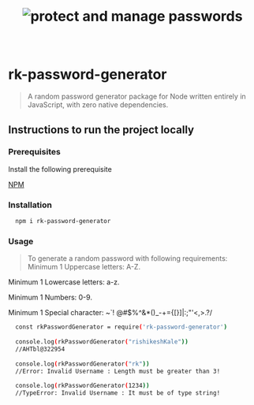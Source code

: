 <br><h1 align="center">![protect and manage passwords](https://user-images.githubusercontent.com/59107121/131472272-a4fb61ca-8a54-460e-bfd8-776e63710c8d.png)
</h1></br>


# rk-password-generator
> A random password generator package for Node written entirely in JavaScript, with zero native dependencies. 

## Instructions to run the project locally

  
### Prerequisites

Install the following prerequisite

[NPM](https://nodejs.org)

### Installation
```bash
  npm i rk-password-generator
```

### Usage
> To generate a random password with following requirements:
Minimum 1 Uppercase letters: A-Z.

Minimum 1 Lowercase letters: a-z.

Minimum 1 Numbers: 0-9.

Minimum 1 Special character: ~`! @#$%^&*()_-+={[}]|\:;"'<,>.?/
```bash
  const rkPasswordGenerator = require('rk-password-generator')
  
  console.log(rkPasswordGenerator("rishikeshKale"))
  //AHTbl@322954
  
  console.log(rkPasswordGenerator("rk"))
  //Error: Invalid Username : Length must be greater than 3!
  
  console.log(rkPasswordGenerator(1234))
  //TypeError: Invalid Username : It must be of type string!
```
